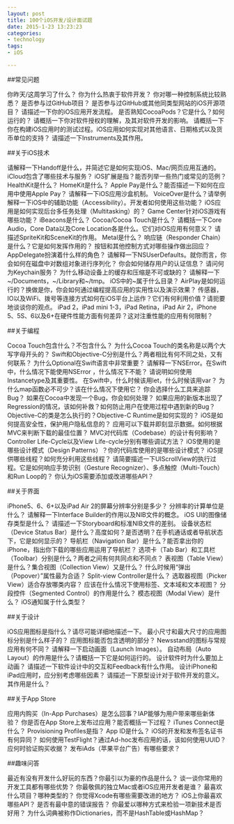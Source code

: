 ```yaml
---
layout: post
title: 100个iOS开发/设计面试题
date: 2015-1-23 13:23:23
categories:
- technology
tags:
- iOS

---
```



##常见问题

你昨天/这周学习了什么？
你为什么热衷于软件开发？
你对哪一种控制系统比较熟悉？
是否参与过GitHub项目？
是否参与过GitHub或其他同类型网站的iOS开源项目？
请描述一下你的iOS应用开发流程。
是否熟知CocoaPods？它是什么？如何运行的？
请概括一下你对软件授权的理解，及其对软件开发的影响。
请概括一下你在构建iOS应用时的测试过程。iOS应用如何实现对其他语言、日期格式以及货币单位的支持？
请描述一下Instruments及其作用。

##关于iOS技术

请解释一下Handoff是什么，并简述它是如何实现iOS、Mac/网页应用互通的。
iCloud包含了哪些技术与服务？
iOS扩展是指？能否列举一些热门或常见的范例？
HealthKit是什么？
HomeKit是什么？
Apple Pay是什么？能否描述一下如何在应用中使用Apple Pay？
请解释一下iOS应用沙盒机制。
VoiceOver是什么？请举例解释一下iOS中的辅助功能（Accessibility）。开发者如何使用这些功能？
iOS应用是如何实现后台多任务处理（Multitasking）的？
Game Center针对iOS游戏有哪些功能？
iBeacons是什么？
Cocoa/Cocoa Touch是什么？
请概括一下Core Audio，Core Data以及Core Location各是什么。它们对iOS应用有何意义？
请描述SpriteKit和SceneKit的作用。
Metal是什么？
响应链（Responder Chain）是什么？它是如何发挥作用的？
按钮和其他控制方式对哪些操作做出回应？
AppDelegate扮演着什么样的角色？
请解释一下NSUserDefaults。就你而言，你会如何在磁盘中对数组对象进行序列化？
你会如何储存用户的认证信息？
请问何为Keychain服务？
为什么移动设备上的缓存和压缩是不可或缺的？
请解释一下~/Documents，~/Library和~/tmp。 iOS中的~属于什么目录？
AirPlay是如何运行的？换做是你，你会如何通过编程提高应用的实用性以及演示效果？
传感器，IO以及WiFi、拨号等连接方式如何在iOS平台上运作？它们有何利用价值？请扼要地谈谈你的观点。
iPad 2，iPad mini 1-3，iPad Retina，iPad Air 2，iPhone 5、5S、6以及6+在硬件性能方面有何差异？这对注重性能的应用有何限制？

##关于编程

Cocoa Touch包含什么？不包含什么？
为什么Cocoa Touch的类名称是以两个大写字母开头的？
Swift和Objective-C分别是什么？两者相比有何不同之处，又有何联系？
为什么Optional在Swift语言中非常重要？
请解释一下NSError。在Swift中，什么情况下能使用NSError ，什么情况下不能？
请说明如何使用Instancetype及其重要性。
在Swift中，什么时候该用let，什么时候该用var？
为什么map函数必不可少？该在什么情况下使用它？
你会选择什么工具来追踪Bug？
如果在Cocoa中发现一个Bug，你会如何处理？
如果应用的新版本出现了Regression的情况，该如何补救？如何防止用户在使用过程中遇到新的Bug？
Objective-C的类是怎么执行的？Objective-C Runtime是如何实现的？
iOS是如何提高安全性，保护用户隐私信息的？
应用可以下载并即刻显示数据。如何根据MVC来判断下载的最佳位置？
MVC对代码库（Codebase）的设计有何影响？
Controller Life-Cycle以及View Life-cycle分别有哪些调试方法？
iOS使用的是哪些设计模式（Design Patterns）？你的代码库使用的是哪些设计模式？
iOS提供哪些线程？如何充分利用这些线程？
请简要描述一下UIScrollView的执行过程。它是如何响应手势识别（Gesture Recognizer）、多点触控（Multi-Touch）和Run Loop的？
你认为iOS需要添加或改进哪些API？

##关于界面

iPhone5、6、6+以及iPad Air 2的屏幕分辨率分别是多少？
分辨率的计算单位是什么？
请解释一下Interface Builder的作用以及NIB文件的概念。
iOS UI的图像储存类型是什么？
请描述一下Storyboard和标准NIB文件的差别。
设备状态栏（Device Status Bar）是什么？高度如何？是否透明？在手机通话或者导航状态下，它是如何显示的？
导航栏（Navigation Bar）是什么？能否拿出你的iPhone，指出你下载的哪些应用运用了导航栏？
选项卡（Tab Bar）和工具栏（Toolbar）分别是什么？两者之间有何共同点和不同点？
表视图（Table View）是什么？集合视图（Collection View）又是什么？
什么时候用“弹出（Popover）”属性最为合适？
Split-view Controller是什么？
选取器视图（Picker View）适合存放哪类内容？
应该在什么情况下使用标签、文本域和文本视图？
分段控件（Segmented Control）的作用是什么？
模态视图（Modal View）是什么？
iOS通知属于什么类型？

##关于设计

iOS应用图标是指什么？请尽可能详细地描述一下。
最小尺寸和最大尺寸的应用图标分别是什么样子的？
应用图标能否包含透明的部分？
Newsstand的图标与常规应用有何不同？
请解释一下启动画面（Launch Images）。
自动布局（Auto Layout）的作用是什么？请概括一下它是如何运行的。
设计软件时为什么要加上动画？
请描述一下软件设计中的交互和Feedback有什么作用。
设计iPhone和iPad应用时，应分别考虑哪些因素？
请描述一下原型设计对于软件开发的意义。其作用是什么？

##关于App Store

应用内购买（In-App Purchases）是怎么回事？IAP能够为用户带来哪些新体验？
你是否在App Store上发布过应用？能否概括一下过程？
iTunes Connect是什么？
Provisioning Profiles是指？
App ID是什么？
iOS的开发和发布签名证书有何异同？
如何使用TestFlight？通过Ad-hoc发布应用的话，该如何使用UUID？
应何时验证购买收据？
发布iAds（苹果平台广告）有哪些要求？

##趣味问答

最近有没有开发什么好玩的东西？你最引以为豪的作品是什么？
谈一谈你常用的开发工具都有哪些优势？
你最敬佩的独立Mac或者iOS应用开发者是谁？
最喜欢什么项目？哪种类型的？
你觉得Xcode有哪些需要改进的地方？
iOS上你最喜欢哪些API？
是否有最中意的错误报告？
你最爱以哪种方式来检验一项新技术是否好用？
为什么词典被称作Dictionaries，而不是HashTable或HashMap？
